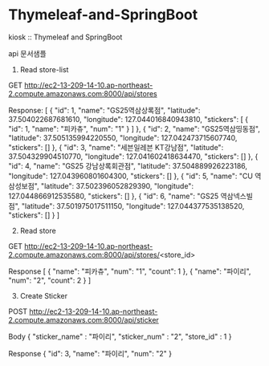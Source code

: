 # Thymeleaf-and-SpringBoot
kiosk :: Thymeleaf and SpringBoot

api 문서샘플
1. Read store-list

GET http://ec2-13-209-14-10.ap-northeast-2.compute.amazonaws.com:8000/api/stores
	
Response:
[
    {
        "id": 1,
        "name": "GS25역삼상록점",
        "latitude": 37.504022687681610,
        "longitude": 127.044016840943810,
        "stickers": [
            {
                "id": 1,
                "name": "피카츄",
                "num": "1"
            }
        ]
    },
    {
        "id": 2,
        "name": "GS25역삼띵동점",
        "latitude": 37.505135994220550,
        "longitude": 127.042473715607740,
        "stickers": []
    },
    {
        "id": 3,
        "name": "세븐일레븐 KT강남점",
        "latitude": 37.504329904510770,
        "longitude": 127.041602418634470,
        "stickers": []
    },
    {
        "id": 4,
        "name": "GS25 강남상록회관점",
        "latitude": 37.504889926223186,
        "longitude": 127.043960801604300,
        "stickers": []
    },
    {
        "id": 5,
        "name": "CU 역삼성보점",
        "latitude": 37.502396052829390,
        "longitude": 127.044866912535580,
        "stickers": []
    },
    {
        "id": 6,
        "name": "GS25 역삼넥스빌점",
        "latitude": 37.501975017511150,
        "longitude": 127.044377535138520,
        "stickers": []
    }
]

2. Read store

GET http://ec2-13-209-14-10.ap-northeast-2.compute.amazonaws.com:8000/api/stores/<store_id>

Response
[
    {
        "name": "피카츄",
        "num": "1",
        "count": 1
    },
    {
        "name": "파이리",
        "num": "2",
        "count": 2
    }
]

3. Create Sticker

POST http://ec2-13-209-14-10.ap-northeast-2.compute.amazonaws.com:8000/api/sticker

Body
{
    "sticker_name" : "파이리",
    "sticker_num" : "2",
    "store_id" : 1
}

Response
{
    "id": 3,
    "name": "파이리",
    "num": "2"
}
